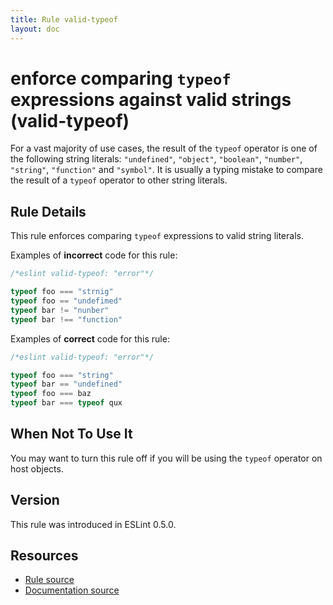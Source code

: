 ```yaml
---
title: Rule valid-typeof
layout: doc
---
```

<!-- Note: No pull requests accepted for this file. See README.md in the root directory for details. -->

# enforce comparing `typeof` expressions against valid strings (valid-typeof)

For a vast majority of use cases, the result of the `typeof` operator is one of the following string literals: `"undefined"`, `"object"`, `"boolean"`, `"number"`, `"string"`, `"function"` and `"symbol"`. It is usually a typing mistake to compare the result of a `typeof` operator to other string literals.

## Rule Details

This rule enforces comparing `typeof` expressions to valid string literals.

Examples of **incorrect** code for this rule:

```js
/*eslint valid-typeof: "error"*/

typeof foo === "strnig"
typeof foo == "undefimed"
typeof bar != "nunber"
typeof bar !== "function"
```

Examples of **correct** code for this rule:

```js
/*eslint valid-typeof: "error"*/

typeof foo === "string"
typeof bar == "undefined"
typeof foo === baz
typeof bar === typeof qux
```

## When Not To Use It

You may want to turn this rule off if you will be using the `typeof` operator on host objects.

## Version

This rule was introduced in ESLint 0.5.0.

## Resources

* [Rule source](https://github.com/eslint/eslint/tree/master/lib/rules/valid-typeof.js)
* [Documentation source](https://github.com/eslint/eslint/tree/master/docs/rules/valid-typeof.md)
